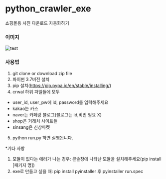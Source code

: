 # python_crawler_exe
쇼핑몰용 사진 다운로드 자동화하기

### 이미지
![test](https://user-images.githubusercontent.com/42745666/92079280-970c6400-edfa-11ea-9493-7ce9769fc418.png)

### 사용법
1. git clone or download zip file
2. 파이썬 3.7버전 설치
3. pip 설치(https://pip.pypa.io/en/stable/installing/)
4. crwal 하위 파일들에 모두
* user_id, user_pw에 id, password를 입력해주세요
* kakao는 카스
* naver는 카페랑 블로그(블로그는 id,비번 필요 X) 
* shop은 거래처 사이트들
* sinsang은 신상마켓
5. python run.py 하면 실행됩니다.

*기타 사항

1. 모듈이 없다는 에러가 나는 경우: 콘솔창에 나타난 모듈을 설치해주세요(pip install [패키지 명])
2. exe로 만들고 싶을 때: pip install pyinstaller 후 pyinstaller run.spec
